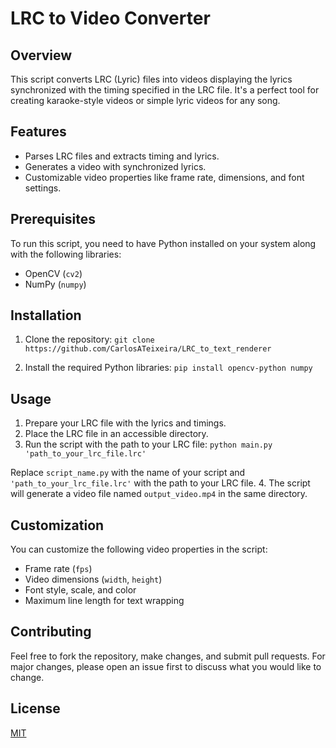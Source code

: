 # LRC to Video Converter

## Overview
This script converts LRC (Lyric) files into videos displaying the lyrics synchronized with the timing specified in the LRC file. It's a perfect tool for creating karaoke-style videos or simple lyric videos for any song.

## Features
- Parses LRC files and extracts timing and lyrics.
- Generates a video with synchronized lyrics.
- Customizable video properties like frame rate, dimensions, and font settings.

## Prerequisites
To run this script, you need to have Python installed on your system along with the following libraries:
- OpenCV (`cv2`)
- NumPy (`numpy`)

## Installation
1. Clone the repository:
`git clone https://github.com/CarlosATeixeira/LRC_to_text_renderer`

2. Install the required Python libraries:
`pip install opencv-python numpy`

## Usage
1. Prepare your LRC file with the lyrics and timings.
2. Place the LRC file in an accessible directory.
3. Run the script with the path to your LRC file:
`python main.py 'path_to_your_lrc_file.lrc'`

Replace `script_name.py` with the name of your script and `'path_to_your_lrc_file.lrc'` with the path to your LRC file.
4. The script will generate a video file named `output_video.mp4` in the same directory.

## Customization
You can customize the following video properties in the script:
- Frame rate (`fps`)
- Video dimensions (`width`, `height`)
- Font style, scale, and color
- Maximum line length for text wrapping

## Contributing
Feel free to fork the repository, make changes, and submit pull requests. For major changes, please open an issue first to discuss what you would like to change.

## License
[MIT](https://choosealicense.com/licenses/mit/)
